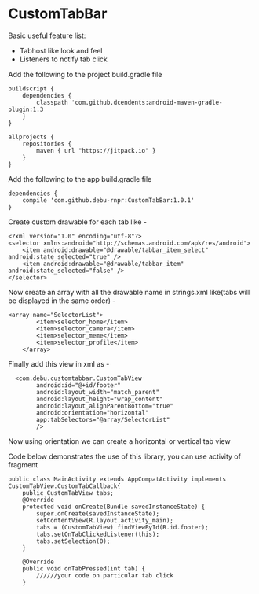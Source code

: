 # CustomTabBar

Basic useful feature list:

 * Tabhost like look and feel
 * Listeners to notify tab click

Add the following to the project build.gradle file

```
buildscript {
    dependencies {
        classpath 'com.github.dcendents:android-maven-gradle-plugin:1.3
    }
}

allprojects {
    repositories {
        maven { url "https://jitpack.io" }
    }
}
```

Add the following to the app build.gradle file

```
dependencies {
    compile 'com.github.debu-rnpr:CustomTabBar:1.0.1'
}
```

Create custom drawable for each tab like - 

```
<?xml version="1.0" encoding="utf-8"?>
<selector xmlns:android="http://schemas.android.com/apk/res/android">
    <item android:drawable="@drawable/tabbar_item_select" android:state_selected="true" />
    <item android:drawable="@drawable/tabbar_item" android:state_selected="false" />
</selector>

```

Now create an array with all the drawable name in strings.xml like(tabs will be displayed in the same order) - 

```
<array name="SelectorList">
        <item>selector_home</item>
        <item>selector_camera</item>
        <item>selector_meme</item>
        <item>selector_profile</item>
    </array>

```

Finally add this view in xml as -

```
  <com.debu.customtabbar.CustomTabView
        android:id="@+id/footer"
        android:layout_width="match_parent"
        android:layout_height="wrap_content"
        android:layout_alignParentBottom="true"
        android:orientation="horizontal"
        app:tabSelectors="@array/SelectorList"
        />
```
Now using orientation we can create a horizontal or vertical tab view

Code below demonstrates the use of this library, you can use activity of fragment 

```
public class MainActivity extends AppCompatActivity implements 	 CustomTabView.CustomTabCallback{
    public CustomTabView tabs;
    @Override
    protected void onCreate(Bundle savedInstanceState) {
        super.onCreate(savedInstanceState);
        setContentView(R.layout.activity_main);
        tabs = (CustomTabView) findViewById(R.id.footer);
        tabs.setOnTabClickedListener(this);
        tabs.setSelection(0);
    }

    @Override
    public void onTabPressed(int tab) {
        //////your code on particular tab click
    }
